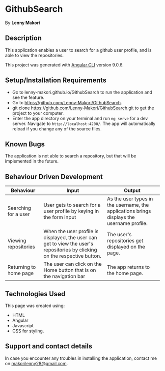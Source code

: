 # GithubSearch

By **Lenny Makori**

## Description
This application enables a user to search for a github user profile, and is able to view the repositories.

This project was generated with [Angular CLI](https://github.com/angular/angular-cli) version 9.0.6.

## Setup/Installation Requirements
* Go to lenny-makori.github.io/GithubSearch to run the application and see the feature.
* Go to https://github.com/Lenny-Makori/GithubSearch.
* git clone https://github.com/Lenny-Makori/GithubSearch.git to get the project to your computer.
* Enter the app directory on your terminal and run `ng serve` for a dev server. Navigate to `http://localhost:4200/`. The app will automatically reload if you change any of the source files.

## Known Bugs
The application is not able to search a repository, but that will be implemented in the future.

## Behaviour Driven Development
| Behaviour  | Input | Output |
| ------------- | ------------- | ------------- |
| Searching for a user  | User gets to search for a user profile by keying in the form input | As the user types in the username, the applications brings displays the username profile.|
| Viewing repositories  | When the user profile is displayed, the user can get to view the user's repositories by clicking on the respective button. | The user's repositories get displayed on the page.  |
| Returning to home page | The user can click on the Home button that is on the navigation bar | The app returns to the home page. |

## Technologies Used
This page was created using: 
* HTML 
* Angular
* Javascript
* CSS for styling.

## Support and contact details
In case you encounter any  troubles in installing the application, contact me on makorilenny28@gmail.com.


